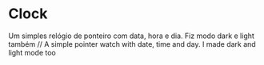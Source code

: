 # Clock
 Um simples relógio de ponteiro com data, hora e dia. Fiz modo dark e light também //  A simple pointer watch with date, time and day. I made dark and light mode too
